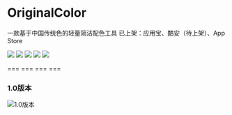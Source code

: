 # OriginalColor

一款基于中国传统色的轻量简洁配色工具
已上架：应用宝、酷安（待上架）、App Store

![](https://s3.bmp.ovh/imgs/2023/08/08/2655acde0e9792fa.png)
![](https://s3.bmp.ovh/imgs/2023/08/08/5e1c3ed9f07f3761.png)
![](https://s3.bmp.ovh/imgs/2023/08/08/6092ff65e14b6b5b.png)
![](https://s3.bmp.ovh/imgs/2023/08/08/bc4971bff82ec62e.png)
![](https://s3.bmp.ovh/imgs/2023/08/08/5ef85116348f2789.png)

=== === === ===

### 1.0版本
![1.0版本](https://upload-images.jianshu.io/upload_images/5688401-f435b3dd02bbba81.jpg?imageMogr2/auto-orient/strip|imageView2/2/w/1200/format/webp)
